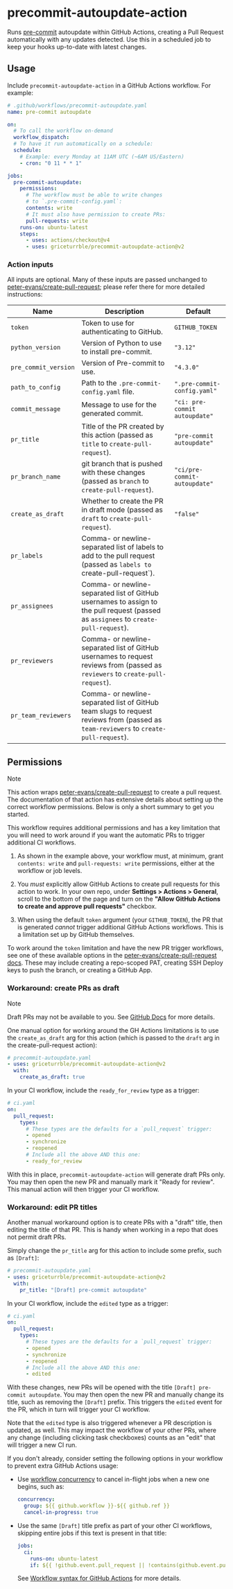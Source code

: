 # precommit-autoupdate-action

Runs [pre-commit](https://pre-commit.com) autoupdate within GitHub Actions,
creating a Pull Request automatically with any updates detected.
Use this in a scheduled job to keep your hooks up-to-date with latest changes.

## Usage

Include `precommit-autoupdate-action` in a GitHub Actions workflow.
For example:

```yaml
# .github/workflows/precommit-autoupdate.yaml
name: pre-commit autoupdate

on:
  # To call the workflow on-demand
  workflow_dispatch:
  # To have it run automatically on a schedule:
  schedule:
    # Example: every Monday at 11AM UTC (~6AM US/Eastern)
    - cron: "0 11 * * 1"

jobs:
  pre-commit-autoupdate:
    permissions:
      # The workflow must be able to write changes
      # to `.pre-commit-config.yaml`:
      contents: write
      # It must also have permission to create PRs:
      pull-requests: write
    runs-on: ubuntu-latest
    steps:
      - uses: actions/checkout@v4
      - uses: griceturrble/precommit-autoupdate-action@v2
```

### Action inputs

All inputs are optional.
Many of these inputs are passed unchanged to [peter-evans/create-pull-request](https://github.com/peter-evans/create-pull-request/);
please refer there for more detailed instructions:

| Name                 | Description                                                                                                                          | Default                      |
| -------------------- | ------------------------------------------------------------------------------------------------------------------------------------ | ---------------------------- |
| `token`              | Token to use for authenticating to GitHub.                                                                                           | `GITHUB_TOKEN`               |
| `python_version`     | Version of Python to use to install pre-commit.                                                                                      | `"3.12"`                     |
| `pre_commit_version` | Version of Pre-commit to use.                                                                                                        | `"4.3.0"`                    |
| `path_to_config`     | Path to the `.pre-commit-config.yaml` file.                                                                                          | `".pre-commit-config.yaml"`  |
| `commit_message`     | Message to use for the generated commit. | `"ci: pre-commit autoupdate"` |
| `pr_title`           | Title of the PR created by this action (passed as `title` to `create-pull-request`).                                                 | `"pre-commit autoupdate"`    |
| `pr_branch_name`     | git branch that is pushed with these changes (passed as `branch` to `create-pull-request`).                                          | `"ci/pre-commit-autoupdate"` |
| `create_as_draft`    | Whether to create the PR in draft mode (passed as `draft` to `create-pull-request`).                                                 | `"false"`                    |
| `pr_labels`          | Comma- or newline-separated list of labels to add to the pull request (passed as `labels to `create-pull-request`).                  |                              |
| `pr_assignees`       | Comma- or newline-separated list of GitHub usernames to assign to the pull request (passed as `assignees` to `create-pull-request`). |                              |
| `pr_reviewers`       | Comma- or newline-separated list of GitHub usernames to request reviews from (passed as `reviewers` to `create-pull-request`).       |                              |
| `pr_team_reviewers`  | Comma- or newline-separated list of GitHub team slugs to request reviews from (passed as `team-reviewers` to `create-pull-request`). |                              |

## Permissions

> [!note]
> This action wraps
> [peter-evans/create-pull-request](https://github.com/peter-evans/create-pull-request/)
> to create a pull request.
> The documentation of that action has extensive details
> about setting up the correct workflow permissions.
> Below is only a short summary to get you started.

This workflow requires additional permissions
and has a key limitation that you will need to work around
if you want the automatic PRs to trigger additional CI workflows.

1. As shown in the example above,
   your workflow must, at minimum,
   grant `contents: write` and `pull-requests: write` permissions,
   either at the workflow or job levels.

2. You _must_ explicitly allow GitHub Actions to create pull requests
   for this action to work.
   In your own repo,
   under **Settings > Actions > General**,
   scroll to the bottom of the page and turn on the
   **"Allow GitHub Actions to create and approve pull requests"** checkbox.

3. When using the default `token` argument (your `GITHUB_TOKEN`),
   the PR that is generated _cannot_ trigger additional GitHub Actions workflows.
   This is a limitation set up by GitHub themselves.

To work around the `token` limitation and have the new PR trigger workflows,
see one of these available options in the
[peter-evans/create-pull-request docs](https://github.com/peter-evans/create-pull-request/blob/main/docs/concepts-guidelines.md#triggering-further-workflow-runs).
These may include creating a repo-scoped PAT,
creating SSH Deploy keys to push the branch,
or creating a GitHub App.

### Workaround: create PRs as draft

> [!note]
> Draft PRs may not be available to you.
> See [GitHub Docs](https://docs.github.com/en/pull-requests/collaborating-with-pull-requests/proposing-changes-to-your-work-with-pull-requests/changing-the-stage-of-a-pull-request)
> for more details.

One manual option for working around the GH Actions limitations
is to use the `create_as_draft` arg for this action
(which is passed to the `draft` arg in the create-pull-request action):

```yaml
# precommit-autoupdate.yaml
- uses: griceturrble/precommit-autoupdate-action@v2
  with:
    create_as_draft: true
```

In your CI workflow,
include the `ready_for_review` type as a trigger:

```yaml
# ci.yaml
on:
  pull_request:
    types:
      # These types are the defaults for a `pull_request` trigger:
      - opened
      - synchronize
      - reopened
      # Include all the above AND this one:
      - ready_for_review
```

With this in place, `precommit-autoupdate-action` will generate
draft PRs only.
You may then open the new PR and manually mark it "Ready for review".
This manual action will then trigger your CI workflow.

### Workaround: edit PR titles

Another manual workaround option is to create PRs with a "draft" title,
then editing the title of that PR.
This is handy when working in a repo that does not permit draft PRs.

Simply change the `pr_title` arg for this action to include
some prefix, such as `[Draft]`:

```yaml
# precommit-autoupdate.yaml
- uses: griceturrble/precommit-autoupdate-action@v2
  with:
    pr_title: "[Draft] pre-commit autoupdate"
```

In your CI workflow,
include the `edited` type as a trigger:

```yaml
# ci.yaml
on:
  pull_request:
    types:
      # These types are the defaults for a `pull_request` trigger:
      - opened
      - synchronize
      - reopened
      # Include all the above AND this one:
      - edited
```

With these changes, new PRs will be opened with the title `[Draft] pre-commit autoupdate`.
You may then open the new PR and manually change its title,
such as removing the `[Draft]` prefix.
This triggers the `edited` event for the PR,
which in turn will trigger your CI workflow.

Note that the `edited` type is also triggered
whenever a PR description is updated, as well.
This may impact the workflow of your other PRs,
where any change (including clicking task checkboxes) counts as an "edit"
that will trigger a new CI run.

If you don't already,
consider setting the following options in your workflow to prevent extra GitHub Actions usage:

- Use [workflow concurrency](https://docs.github.com/en/actions/writing-workflows/choosing-what-your-workflow-does/control-the-concurrency-of-workflows-and-jobs) to cancel in-flight jobs when a new one begins,
  such as:

  ```yaml
  concurrency:
    group: ${{ github.workflow }}-${{ github.ref }}
    cancel-in-progress: true
  ```

- Use the same `[Draft]` title prefix as part of your other CI workflows,
  skipping entire jobs if this text is present in that title:

  ```yaml
  jobs:
    ci:
      runs-on: ubuntu-latest
      if: ${{ !github.event.pull_request || !contains(github.event.pull_request.title, '[draft]') }}
  ```

  See [Workflow syntax for GitHub Actions](https://docs.github.com/en/actions/writing-workflows/workflow-syntax-for-github-actions#jobsjob_idif)
  for more details.
